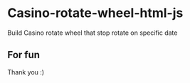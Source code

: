 # Casino-rotate-wheel-html-js

Build Casino rotate wheel that stop rotate on specific date

## For fun


Thank you :)
